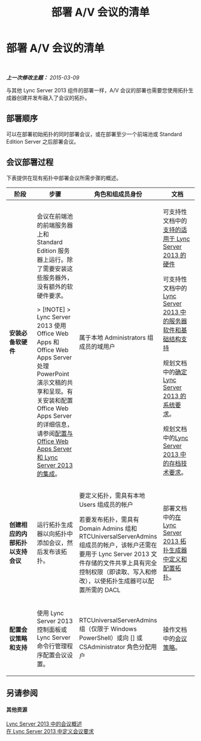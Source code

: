 ﻿---
title: 部署 A/V 会议的清单
TOCTitle: 部署 A/V 会议的清单
ms:assetid: 6d47426f-6559-407b-9ac1-2453f0b7a2a2
ms:mtpsurl: https://technet.microsoft.com/zh-cn/library/JJ619183(v=OCS.15)
ms:contentKeyID: 49313179
ms.date: 05/19/2016
mtps_version: v=OCS.15
ms.translationtype: HT
---

# 部署 A/V 会议的清单

 

_**上一次修改主题：** 2015-03-09_

与其他 Lync Server 2013 组件的部署一样，A/V 会议的部署也需要您使用拓扑生成器创建并发布融入了会议的拓扑。

## 部署顺序

可以在部署初始拓扑的同时部署会议，或在部署至少一个前端池或 Standard Edition Server 之后部署会议。

## 会议部署过程

下表提供在现有拓扑中部署会议所需步骤的概述。


<table>
<colgroup>
<col style="width: 25%" />
<col style="width: 25%" />
<col style="width: 25%" />
<col style="width: 25%" />
</colgroup>
<thead>
<tr class="header">
<th>阶段</th>
<th>步骤</th>
<th>角色和组成员身份</th>
<th>文档</th>
</tr>
</thead>
<tbody>
<tr class="odd">
<td><p><strong>安装必备软硬件</strong></p></td>
<td><p>会议在前端池的前端服务器上和 Standard Edition 服务器上运行。除了需要安装这些服务器外，没有额外的软硬件要求。</p>
<div class="alert">
> [!NOTE]  
> Lync Server 2013 使用 Office Web Apps 和 Office Web Apps Server 处理 PowerPoint 演示文稿的共享和呈现。有关安装和配置 Office Web Apps Server 的详细信息，请参阅<a href="lync-server-2013-enabling-office-web-apps-server-and-lync-server-2013.md">配置与 Office Web Apps Server 和 Lync Server 2013 的集成</a>。


</div></td>
<td><p>属于本地 Administrators 组成员的域用户</p></td>
<td><p>可支持性文档中的<a href="lync-server-2013-supported-hardware.md">支持的适用于 Lync Server 2013 的硬件</a></p>
<p>可支持性文档中的<a href="lync-server-2013-server-software-and-infrastructure-support.md">Lync Server 2013 中的服务器软件和基础结构支持</a></p>
<p>规划文档中的<a href="lync-server-2013-determining-your-system-requirements.md">确定 Lync Server 2013 的系统要求</a>。</p>
<p>规划文档中的<a href="lync-server-2013-technical-requirements-for-archiving.md">Lync Server 2013 中的存档技术要求</a>。</p>
<p></p></td>
</tr>
<tr class="even">
<td><p><strong>创建相应的内部拓扑以支持会议</strong></p></td>
<td><p>运行拓扑生成器以向拓扑中添加会议，然后发布该拓扑。</p></td>
<td><p>要定义拓扑，需具有本地 Users 组成员的帐户</p>
<p>若要发布拓扑，需具有 Domain Admins 组和 RTCUniversalServerAdmins 组成员的帐户，该帐户还需在要用于 Lync Server 2013 文件存储的文件共享上具有完全控制权限（即读取、写入和修改），以使拓扑生成器可以配置所需的 DACL</p></td>
<td><p>部署文档中的<a href="lync-server-2013-define-and-configure-a-topology-in-topology-builder.md">在 Lync Server 2013 拓扑生成器中定义和配置拓扑</a>。</p></td>
</tr>
<tr class="odd">
<td><p><strong>配置会议策略和支持</strong></p></td>
<td><p>使用 Lync Server 2013 控制面板或 Lync Server 命令行管理程序配置会议设置。</p></td>
<td><p>RTCUniversalServerAdmins 组（仅限于 Windows PowerShell）或向 [] 或 CSAdministrator 角色分配用户</p></td>
<td><p>操作文档中的<a href="lync-server-2013-conferencing-policies.md">会议策略</a>。</p></td>
</tr>
</tbody>
</table>


## 另请参阅

#### 其他资源

[Lync Server 2013 中的会议概述](lync-server-2013-overview-of-conferencing.md)  
[在 Lync Server 2013 中定义会议要求](lync-server-2013-defining-your-requirements-for-conferencing.md)


